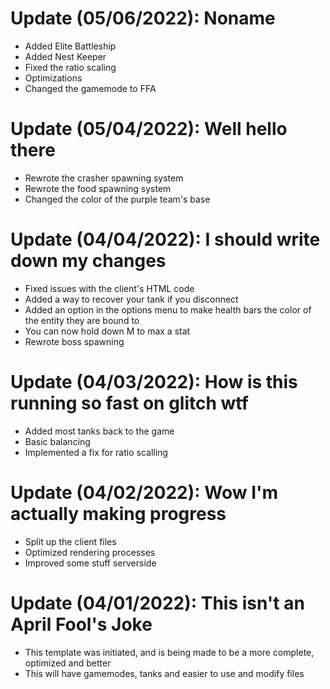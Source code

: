 # Update (05/06/2022): Noname
- Added Elite Battleship
- Added Nest Keeper
- Fixed the ratio scaling
- Optimizations
- Changed the gamemode to FFA

# Update (05/04/2022): Well hello there
- Rewrote the crasher spawning system
- Rewrote the food spawning system
- Changed the color of the purple team's base

# Update (04/04/2022): I should write down my changes
- Fixed issues with the client's HTML code
- Added a way to recover your tank if you disconnect
- Added an option in the options menu to make health bars the color of the entity they are bound to
- You can now hold down M to max a stat
- Rewrote boss spawning

# Update (04/03/2022): How is this running so fast on glitch wtf
- Added most tanks back to the game
- Basic balancing
- Implemented a fix for ratio scalling

# Update (04/02/2022): Wow I'm actually making progress
- Split up the client files
- Optimized rendering processes
- Improved some stuff serverside

# Update (04/01/2022): This isn't an April Fool's Joke
- This template was initiated, and is being made to be a more complete, optimized and better
- This will have gamemodes, tanks and easier to use and modify files